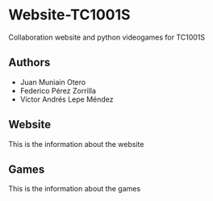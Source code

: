 # Website-TC1001S
Collaboration website and python videogames for TC1001S

## Authors

- Juan Muniain Otero
- Federico Pérez Zorrilla
- Víctor Andrés Lepe Méndez

## Website

This is the information about the website

## Games

This is the information about the games
